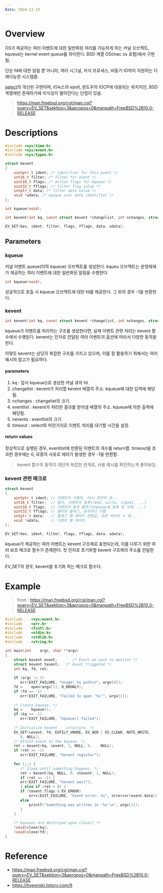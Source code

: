 ```yaml
---
Date: 2024-11-23
---
```

# Overview
OS가 제공하는 여러 이벤트에 대한 일반화된 처리를 가능하게 하는 커널 오브젝트, kqueue는 kernel event queue를 의미한다.  BSD 계열 OS(mac os 포함)에서 구현됨.

단순 fd에 대한 알림 뿐 아니라, 여러 시그널, 자식 프로세스, 비동기 IO까지 지원하는 다재다능한 시스템콜.

[select](select.md)의 개선된 구현이며, 리눅스의 epoll, 윈도우의 IOCP에 대응되는 위치지만, BSD 계열에만 존재하기에 이식성이 떨어진다는 단점이 있음.

>https://man.freebsd.org/cgi/man.cgi?query=EV_SET&sektion=3&apropos=0&manpath=FreeBSD%2B10.0-RELEASE
# Descriptions


```C
#include <sys/time.h>
#include <sys/event.h>
#include <sys/types.h>

struct kevent
{
	uintptr_t ident; /* identifier for this event */
	int16_t filter; /* filter for event */
	uint16_t flags; /* action flags for kqueue */
	uint32_t fflags; /* filter flag value */
	intptr_t data; /* filter data value */
	void *udata; /* opaque user data identifier */
};

int kqueue(void);

int kevent(int kq, const struct kevent *changelist, int nchanges, struct kevent *eventlist, int nevents, const struct timespec *timeout);

EV_SET(kev, ident, filter, flags, fflags, data, udata);
```

## Parameters

### kqueue
커널 이벤트 queue(이하 kqueue) 오브젝트를 생성한다. kqueu 오브젝트는 운영체제가 제공하는 여러 이벤트에 대한 일반화된 알림을 수행한다.

```C
int kqueue(void);
```
성공적으로 호출 시 kqueue 오브젝트에 대한 fd를 제공한다. 그 외의 경우 -1을 반환한다.

### kevent

```C
int kevent(int kq, const struct kevent *changelist, int nchanges, struct kevent *eventlist, int nevents, const struct timespec *timeout);
```
kqueue가 이벤트를 처리하는 구조를 생성한다면, 실제 이벤트 관련 처리는 kevent 함수에서 수행된다. kevent는 인자로 전달된 여러 이벤트의 옵션에 따라서 다양한 동작을 한다.

이렇듯 kevent는 상당히 복잡한 구조를 가지고 있으며, 이를 잘 활용하기 위해서는 여러 예시의 참고가 필요하다.
#### parameters

1. kq : 앞서 kqueue()로 생성한 커널 큐의 fd.
2. changelist : kevent가 처리할 kevent 배열의 주소. kqueue에 대한 입력에 해당됨.
3. nchanges : changelist의 크기.
4. eventlist : kevent가 처리한 결과를 받아낼 배열의 주소. kqueue에 의한 출력에 해당됨.
5. nevents : eventlist의 크기
6. timeout : select와 마찬가지로 이벤트 처리를 대기할 시간을 설정.
#### return values

정상적으로 실행된 경우, eventlist에 반환된 이벤트의 개수를 return함. timeout을 초과한 경우에는 0, 모종의 사유로 에러가 발생한 경우 -1을 반환함.

> kevent 함수의 동작이 대단히 복잡한 관계로, 사용 예시를 확인하는게 좋아보임.

### kevent 관련 매크로

```C
struct kevent
{
	uintptr_t ident; // 이벤트의 식별자, fd나 포인터 등...
	int16_t filter;  // 필터, 이벤트의 종류(read, wirte, signal, ...)
	uint16_t flags;  // 이벤트의 동작 플래그(kqueue에 등록 및 삭제, ...)
	uint32_t fflags; // 필터의 플래그, 동작마다 다름
	intptr_t data;   // 플래그 별 데이터 반환값, 읽은 바이트 수 등...
	void *udata;     // 이벤트 별 데이터
};

EV_SET(kev, ident, filter, flags, fflags, data, udata);
```
kqueue가 제공하는 여러 이벤트는 kevent 구조체로 표현되는데, 이를 다루기 위한 여러 보조 매크로 함수가 존재한다. 첫 인자로 초기화할 kevent 구조체의 주소를 전달한다.

EV_SET의 경우, kevent를 초기화 하는 매크로 함수다. 

# Example

> from : https://man.freebsd.org/cgi/man.cgi?query=EV_SET&sektion=3&apropos=0&manpath=FreeBSD%2B10.0-RELEASE

```C
#include	<sys/event.h>
#include	<err.h>
#include	<fcntl.h>
#include	<stdio.h>
#include	<stdlib.h>
#include	<string.h>

int main(int	argc, char **argv)
{
	struct kevent event;	   /* Event we want to monitor */
	struct kevent tevent;   /* Event triggered */
	int kq, fd, ret;
	
	if (argc != 2)
	   err(EXIT_FAILURE, "Usage: %s path\n", argv[0]);
	fd =	open(argv[1], O_RDONLY);
	if (fd == -1)
	   err(EXIT_FAILURE, "Failed to open '%s'",	argv[1]);
	
	/* Create kqueue. */
	kq =	kqueue();
	if (kq == -1)
	   err(EXIT_FAILURE, "kqueue() failed");
	
	/* Initialize kevent	structure. */
	EV_SET(&event, fd, EVFILT_VNODE, EV_ADD | EV_CLEAR, NOTE_WRITE,
	   0, NULL);
	/* Attach event to the kqueue. */
	ret = kevent(kq, &event, 1, NULL, 0,	NULL);
	if (ret == -1)
	   err(EXIT_FAILURE, "kevent register");
	
	for (;;) {
	   /* Sleep	until something	happens. */
	   ret = kevent(kq,	NULL, 0, &tevent, 1, NULL);
	   if (ret == -1) {
	   err(EXIT_FAILURE, "kevent wait");
	   } else if (ret >	0) {
	   if (tevent.flags & EV_ERROR)
		   errx(EXIT_FAILURE, "Event error:	%s", strerror(event.data));
	   else
		   printf("Something was written in	'%s'\n", argv[1]);
	   }
	}
	
	/* kqueues are destroyed upon close() */
	(void)close(kq);
	(void)close(fd);
}
```

# Reference

-  https://man.freebsd.org/cgi/man.cgi?query=EV_SET&sektion=3&apropos=0&manpath=FreeBSD%2B10.0-RELEASE
- https://hyeonski.tistory.com/9
